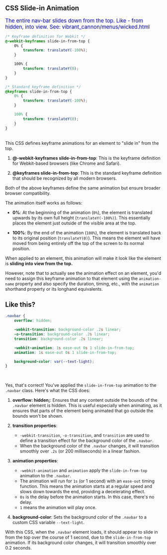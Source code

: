 ## CSS Slide-in Animation

<span style="color:#0000dd;font-size:larger;">The entire nav-bar slides down from the top.  Like - from hidden, into view.  See: vibrant_cannon/menus/wicked.html</span>

```css
/* Keyframe definition for Webkit */
@-webkit-keyframes slide-in-from-top {
    0% {
        transform: translateY(-100%);
    }

    100% {
        transform: translateY(0);
    }
}

/* Standard keyframe definition */
@keyframes slide-in-from-top {
    0% {
        transform: translateY(-100%);
    }

    100% {
        transform: translateY(0);
    }
}
```

<br>
This CSS defines keyframe animations for an element to "slide in" from the top.

1. **@-webkit-keyframes slide-in-from-top**: This is the keyframe definition for Webkit-based browsers (like Chrome and Safari). 

2. **@keyframes slide-in-from-top**: This is the standard keyframe definition that should be recognized by all modern browsers.

Both of the above keyframes define the same animation but ensure broader browser compatibility.

The animation itself works as follows:

- **0%**: At the beginning of the animation (`0%`), the element is translated upwards by its own full height (`translateY(-100%)`). This essentially places the element just outside of the visible area at the top.

- **100%**: By the end of the animation (`100%`), the element is translated back to its original position (`translateY(0)`). This means the element will have moved from being entirely off the top of the screen to its normal position.

When applied to an element, this animation will make it look like the element is **sliding into view from the top.**

However, note that to actually see the animation effect on an element, you'd need to assign this keyframe animation to that element using the `animation-name` property and also specify the duration, timing, etc., with the `animation` shorthand property or its longhand equivalents.

## Like this?

```css
.navbar {
    overflow: hidden;

    -webkit-transition: background-color .2s linear;
    -o-transition: background-color .2s linear;
    transition: background-color .2s linear;

    -webkit-animation: 1s ease-out 0s 1 slide-in-from-top;
    animation: 1s ease-out 0s 1 slide-in-from-top;

    background-color: var(--text-light);
}
```

<br>

Yes, that's correct! You've applied the `slide-in-from-top` animation to the `.navbar` class. Here's what the CSS does:

1. **overflow: hidden;**: Ensures that any content outside the bounds of the `.navbar` element is hidden. This is useful especially when animating, as it ensures that parts of the element being animated that go outside the bounds won't be shown.

2. **transition properties**:
   - `-webkit-transition`, `-o-transition`, and `transition` are used to define a transition effect for the background color of the `.navbar`. 
   - When the background color of the `.navbar` changes, it will transition smoothly over `.2s` (or 200 milliseconds) in a linear fashion.

3. **animation properties**:
   - `-webkit-animation` and `animation` apply the `slide-in-from-top` animation to the `.navbar`.
   - The animation will run for `1s` (or 1 second) with an `ease-out` timing function. This means the animation starts at a regular speed and slows down towards the end, providing a decelerating effect.
   - `0s` is the delay before the animation starts. In this case, there's no delay.
   - `1` means the animation will play once.

4. **background-color**: Sets the background color of the `.navbar` to a custom CSS variable `--text-light`.

With this CSS, when the `.navbar` element loads, it should appear to slide in from the top over the course of 1 second, due to the `slide-in-from-top` animation. If its background color changes, it will transition smoothly over 0.2 seconds.

<br>
